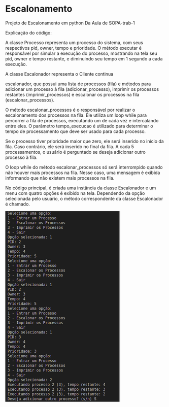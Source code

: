 # Escalonamento
 Projeto de Escalonamento em python Da Aula de SOPA-trab-1
 
Explicação do código:

A classe Processo representa um processo do sistema, com seus respectivos pid, owner, tempo e prioridade. O método executar é responsável por simular a execução do processo, mostrando na tela seu pid, owner e tempo restante, e diminuindo seu tempo em 1 segundo a cada execução.

A classe Escalonador representa o
Cliente
continua

escalonador, que possui uma lista de processos (fila) e métodos para adicionar um processo à fila (adicionar_processo), imprimir os processos restantes (imprimir_processos) e escalonar os processos na fila (escalonar_processos).

O método escalonar_processos é o responsável por realizar o escalonamento dos processos na fila. Ele utiliza um loop while para percorrer a fila de processos, executando um de cada vez e intercalando entre eles. O parâmetro tempo_execucao é utilizado para determinar o tempo de processamento que deve ser usado para cada processo.

Se o processo tiver prioridade maior que zero, ele será inserido no início da fila. Caso contrário, ele será inserido no final da fila. A cada 5 processamentos, o usuário é perguntado se deseja adicionar outro processo à fila.

O loop while do método escalonar_processos só será interrompido quando não houver mais processos na fila. Nesse caso, uma mensagem é exibida informando que não existem mais processos na fila.

No código principal, é criada uma instância da classe Escalonador e um menu com quatro opções é exibido na tela. Dependendo da opção selecionada pelo usuário, o método correspondente da classe Escalonador é chamado.




![Captura de tela do aplicativo](https://github.com/JesseV22/Escalonamento/blob/main/Captura%20de%20tela%20de%202023-03-29%2021-15-20.png?raw=true)

